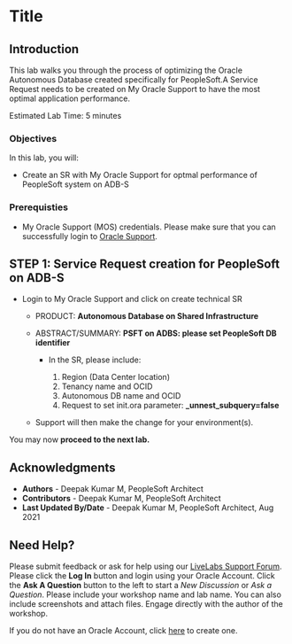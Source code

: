 # Title

## Introduction

This lab walks you through the process of optimizing the Oracle Autonomous Database created specifically for PeopleSoft.A Service Request needs to be created on My Oracle Support to have the most optimal application performance. 
 
Estimated Lab Time: 5 minutes


### Objectives


In this lab, you will:
* Create an SR with My Oracle Support for optmal performance of PeopleSoft system on ADB-S


### Prerequisties
* My Oracle Support (MOS) credentials. Please make sure that you can successfully login to [Oracle Support](https://support.oracle.com). 

## **STEP 1**: Service Request creation for PeopleSoft on ADB-S

- Login to My Oracle Support and click on create technical SR
 
     - PRODUCT: **Autonomous Database on Shared Infrastructure** 
     * ABSTRACT/SUMMARY: **PSFT on ADBS: please set PeopleSoft DB identifier**
        
        * In the SR, please include:
           
           1. Region (Data Center location) 
           2. Tenancy name and OCID 
           3. Autonomous DB name and OCID 
           4. Request to set init.ora parameter: **\_unnest\_subquery=false** 

        
    * Support will then make the change for your environment(s).



You may now **proceed to the next lab.**



## Acknowledgments
* **Authors** - Deepak Kumar M, PeopleSoft Architect
* **Contributors** - Deepak Kumar M, PeopleSoft Architect
* **Last Updated By/Date** - Deepak Kumar M, PeopleSoft Architect, Aug 2021

## Need Help?
Please submit feedback or ask for help using our [LiveLabs Support Forum](https://community.oracle.com/tech/developers/categories/Migrate%20SaaS%20to%20OCI). Please click the **Log In** button and login using your Oracle Account. Click the **Ask A Question** button to the left to start a *New Discussion* or *Ask a Question*.  Please include your workshop name and lab name.  You can also include screenshots and attach files.  Engage directly with the author of the workshop.

If you do not have an Oracle Account, click [here](https://profile.oracle.com/myprofile/account/create-account.jspx) to create one.



